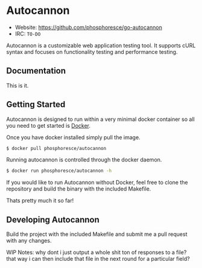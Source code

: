 Autocannon
==========

- Website: https://github.com/phosphoresce/go-autocannon
- IRC: `TO-DO`

Autocannon is a customizable web application testing tool. It supports cURL syntax and focuses on functionality testing and performance testing.

Documentation
-------------

This is it.

Getting Started
---------------

Autocannon is designed to run within a very minimal docker container so all you need to get started is [Docker](https://www.docker.com).  

Once you have docker installed simply pull the image.  

```sh
$ docker pull phosphoresce/autocannon
```

Running autocannon is controlled through the docker daemon.

```sh
$ docker run phosphoresce/autocannon -h
```

If you would like to run Autocannon without Docker, feel free to clone the repository and build the binary with the included Makefile.  

Thats pretty much it so far!

Developing Autocannon
---------------------

Build the project with the included Makefile and submit me a pull request with any changes.  

WIP Notes:
why dont i just output a whole shit ton of responses to a file?
that way i can then include that file in the next round for a particular field?
